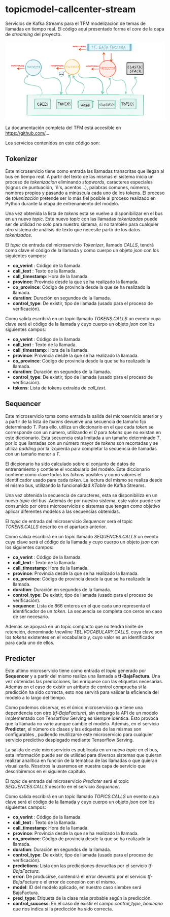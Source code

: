 # topicmodel-callcenter-stream
Servicios de Kafka Streams para el TFM modelización de temas de llamadas en tiempo real. El código aquí 
presentado forma el *core* de la capa de *streaming* del proyecto. 

![Arquitectura microservicios](images/micro-arch-v3.png "Arquitectura de microservicios")



La documentación completa del TFM está accesible en https://github.com/...

Los servicios contenidos en este código son: 

## Tokenizer
Este microservicio tiene como entrada las llamadas transcritas que llegan al bus en tiempo real. A 
partir del texto de las mismas el sistema inicia un proceso de *tokenizacion* eliminando *stopwords*, 
carácteres especiales (signos de puntuación, 'ñ's, acentos...), palabras comunes, 
números, nombres propios y pasando a minúscula cada uno de los tokens.  El 
proceso de *tokenización* pretende ser lo más fiel posible al proceso realizado en Python durante 
la etapa de entrenamiento del modelo.

Una vez obtenida la lista de *tokens* esta se vuelve a disponibilizar en el bus en un nuevo *topic*. Este nuevo *topic* con las llamadas *tokenizadas* puede ser de utilidad no solo para nuestro sistema, si no también para cualquier otro sistema de análisis de texto que necesite partir de los datos *tokenizados*.

El *topic* de entrada del microservicio  *Tokenizer*, llamado *CALLS*, tendrá 
como clave el código de la llamada y como cuerpo un objeto *json* con los siguientes campos:


-  **co_verint** : Código de la llamada. 
-  **call_text** : Texto de la llamada. 
-  **call_timestamp**: Hora de la llamada.
-  **province**: Provincia desde la que se ha realizado la llamada. 
-  **co\_province**: Código de provincia desde la que se ha realizado la llamada. 
-  **duration**: Duración en segundos de la llamada. 
-  **control_type**: De existir, tipo de llamada (usado para el proceso de verificación). 
 

Como salida escribirá en un *topic*  llamado *TOKENS.CALLS* un evento cuya clave será el código 
de la llamada y cuyo cuerpo un objeto *json* con los siguientes campos:

- **co_verint** : Código de la llamada. 
- **call_text** : Texto de la llamada. 
- **call_timestamp**: Hora de la llamada.
- **province**: Provincia desde la que se ha realizado la llamada. 
- **co_province**: Código de provincia desde la que se ha realizado la llamada. 
- **duration**: Duración en segundos de la llamada. 
- **control_type**: De existir, tipo de llamada (usado para el proceso de verificación).  
- **tokens**: Lista de tokens extraída de *call_text*. 

## Sequencer
Este microservicio toma como entrada la salida del microservicio anterior y a partir de la lista de *tokens* devuelve una secuencia de tamaño fijo determinado *T*. Para ello, utiliza un diccionario en el que cada *token* se corresponde con un número, utilizando el *0* para *tokens* que no existan en este diccionario. Esta secuencia esta limitada a un tamaño determinado *T*, por lo que llamadas con un número mayor de *tokens* son recortadas y se utiliza *padding* por la izquierda para completar la secuencia de llamadas con un tamaño menor a *T*.

El diccionario ha sido calculado sobre el conjunto de datos de  entrenamiento y contiene el vocabulario del modelo. Este diccionario contiene como clave todos los *tokens* posibles y como valores el identificador usado para cada *token*. La lectura del mismo se realiza desde el mismo bus, utilizando la funcionalidad *KTable* de Kafka Streams.


Una vez obtenida la secuencia de caracteres, esta se disponibiliza en un nuevo *topic* del bus. Además de por nuestro sistema, este valor puede ser consumido por otros microservicios o sistemas que tengan como objetivo aplicar diferentes modelos a las secuencias obtenidas.

El *topic* de entrada del microservicio *Sequencer* será el topic  *TOKENS.CALLS* descrito en el apartado anterior. 

Como salida escribirá en un *topic*  llamado *SEQUENCES.CALLS* un evento cuya clave será el código de la llamada y cuyo cuerpo un objeto *json* con los siguientes campos:

- **co\_verint** : Código de la llamada. 
- **call\_text** : Texto de la llamada. 
- **call\_timestamp**: Hora de la llamada.
- **province**: Provincia desde la que se ha realizado la llamada. 
- **co\_province**: Código de provincia desde la que se ha realizado la llamada. 
- **duration**: Duración en segundos de la llamada. 
- **control\_type**: De existir, tipo de llamada (usado para el proceso de verificación).  
- **sequence**: Lista de 866 enteros en el que cada uno representa el identificador de un *token*. La secuencia se completa con ceros en caso de ser necesario.


Además se apoyará en un topic compacto que no tendrá  límite de retención, denominado \newline *TBL.VOCABULARY.CALLS*, cuya clave son los *tokens* existentes en el vocabulario y,  cuyo  valor es un identificador para cada uno de ellos.

## Predicter

Este último microservicio tiene como entrada el *topic* generado por **Sequencer** y a partir del mismo realiza una llamada a **tf-BajaFactura**. Una vez obtenidas las predicciones, las enriquece con las etiquetas necesarias. Además en el caso de existir un atributo de control comprueba si la predicción ha sido correcta, esto nos servirá para validar la eficiencia del modelo a lo largo del tiempo. 

Como podemos observar, es el único microservicio que tiene una dependencia con otro (*tf-BajaFactura*), sin embargo la API de un modelo implementado con Tensorflow Serving es siempre idéntica. Esto provoca que la llamada no varíe aunque cambie el modelo. Además, en el servicio **Predicter**, el número de clases y las etiquetas de las mismas son configurables , pudiendo  reutilizarse este microservicio para cualquier servicio predictivo desplegado mediante  Tensorflow Serving.

La salida de este microservicio es publicada en un nuevo *topic* en el bus, esta información puede ser de utilidad para diversos sistemas que quieran realizar analítica en función de la temática de las llamadas o que quieran visualizarla. Nosotros la usaremos en nuestra capa de servicio que describiremos en el siguiente capítulo.

El *topic* de entrada del microservicio *Predicter* será el topic  *SEQUENCES.CALLS* descrito en el servicio *Sequencer*. 


Como salida escribirá en un *topic*  llamado *TOPICS.CALLS* un evento cuya clave será el código de la llamada y cuyo cuerpo un objeto *json* con los siguientes campos:
- **co\_verint** : Código de la llamada. 
- **call\_text** : Texto de la llamada. 
- **call\_timestamp**: Hora de la llamada.
- **province**: Provincia desde la que se ha realizado la llamada. 
- **co\_province**: Código de provincia desde la que se ha realizado la llamada. 
- **duration**: Duración en segundos de la llamada. 
- **control\_type**: De existir, tipo de llamada (usado para el proceso de verificación).  
- **predictions**: Lista con las predicciones devueltas por el servicio  *tf-BajaFactura*. 
- **error**: De producirse, contendrá el error devuelto por el  servicio  *tf-BajaFactura* o el error de conexión con el mismo.      
- **model**: ID del modelo aplicado, en nuestro caso siembre será BajaFactura.
- **pred\_type**: Etiqueta de la clase más probable según la predicción.
- **control\_success**: En el caso de existir el campo *control\_type*, *booleano* que nos indica si la predicción ha sido correcta.



